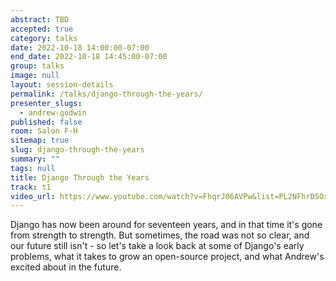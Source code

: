 ```yaml
---
abstract: TBD
accepted: true
category: talks
date: 2022-10-18 14:00:00-07:00
end_date: 2022-10-18 14:45:00-07:00
group: talks
image: null
layout: session-details
permalink: /talks/django-through-the-years/
presenter_slugs:
  - andrew-godwin
published: false
room: Salon F-H
sitemap: true
slug: django-through-the-years
summary: ""
tags: null
title: Django Through the Years
track: t1
video_url: https://www.youtube.com/watch?v=FhqrJ06AVPw&list=PL2NFhrDSOxgUoF-4F2MdAFvOK1wOrNdqB
---
```


Django has now been around for seventeen years, and in that time it's gone from strength to strength. But sometimes, the road was not so clear, and our future still isn't - so let's take a look back at some of Django's early problems, what it takes to grow an open-source project, and what Andrew's excited about in the future.

